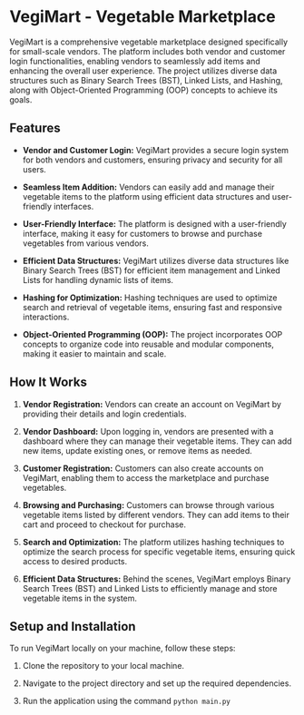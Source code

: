 
 
# VegiMart - Vegetable Marketplace

VegiMart is a comprehensive vegetable marketplace designed specifically for small-scale vendors. The platform includes both vendor and customer login functionalities, enabling vendors to seamlessly add items and enhancing the overall user experience. The project utilizes diverse data structures such as Binary Search Trees (BST), Linked Lists, and Hashing, along with Object-Oriented Programming (OOP) concepts to achieve its goals.

## Features

- **Vendor and Customer Login:** VegiMart provides a secure login system for both vendors and customers, ensuring privacy and security for all users.

- **Seamless Item Addition:** Vendors can easily add and manage their vegetable items to the platform using efficient data structures and user-friendly interfaces.

- **User-Friendly Interface:** The platform is designed with a user-friendly interface, making it easy for customers to browse and purchase vegetables from various vendors.

- **Efficient Data Structures:** VegiMart utilizes diverse data structures like Binary Search Trees (BST) for efficient item management and Linked Lists for handling dynamic lists of items.

- **Hashing for Optimization:** Hashing techniques are used to optimize search and retrieval of vegetable items, ensuring fast and responsive interactions.

- **Object-Oriented Programming (OOP):** The project incorporates OOP concepts to organize code into reusable and modular components, making it easier to maintain and scale.

## How It Works

1. **Vendor Registration:** Vendors can create an account on VegiMart by providing their details and login credentials.

2. **Vendor Dashboard:** Upon logging in, vendors are presented with a dashboard where they can manage their vegetable items. They can add new items, update existing ones, or remove items as needed.

3. **Customer Registration:** Customers can also create accounts on VegiMart, enabling them to access the marketplace and purchase vegetables.

4. **Browsing and Purchasing:** Customers can browse through various vegetable items listed by different vendors. They can add items to their cart and proceed to checkout for purchase.

5. **Search and Optimization:** The platform utilizes hashing techniques to optimize the search process for specific vegetable items, ensuring quick access to desired products.

6. **Efficient Data Structures:** Behind the scenes, VegiMart employs Binary Search Trees (BST) and Linked Lists to efficiently manage and store vegetable items in the system.

## Setup and Installation

To run VegiMart locally on your machine, follow these steps:

1. Clone the repository to your local machine.

2. Navigate to the project directory and set up the required dependencies.

3. Run the application using the command `python main.py`



